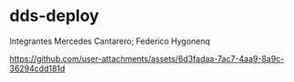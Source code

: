 # dds-deploy
Integrantes Mercedes Cantarero; Federico Hygonenq


https://github.com/user-attachments/assets/6d3fadaa-7ac7-4aa9-8a9c-36294cdd181d

